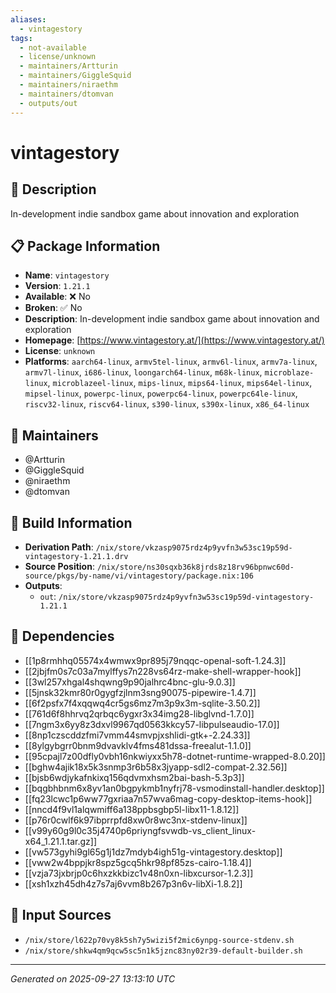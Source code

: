 ```yaml
---
aliases:
  - vintagestory
tags:
  - not-available
  - license/unknown
  - maintainers/Artturin
  - maintainers/GiggleSquid
  - maintainers/niraethm
  - maintainers/dtomvan
  - outputs/out
---
```


# vintagestory

## 📝 Description

In-development indie sandbox game about innovation and exploration

## 📋 Package Information

- **Name**: `vintagestory`
- **Version**: `1.21.1`
- **Available**: ❌ No
- **Broken**: ✅ No
- **Description**: In-development indie sandbox game about innovation and exploration
- **Homepage**: [https://www.vintagestory.at/](https://www.vintagestory.at/)
- **License**: `unknown`
- **Platforms**: `aarch64-linux`, `armv5tel-linux`, `armv6l-linux`, `armv7a-linux`, `armv7l-linux`, `i686-linux`, `loongarch64-linux`, `m68k-linux`, `microblaze-linux`, `microblazeel-linux`, `mips-linux`, `mips64-linux`, `mips64el-linux`, `mipsel-linux`, `powerpc-linux`, `powerpc64-linux`, `powerpc64le-linux`, `riscv32-linux`, `riscv64-linux`, `s390-linux`, `s390x-linux`, `x86_64-linux`
## 👥 Maintainers

- @Artturin
- @GiggleSquid
- @niraethm
- @dtomvan


## 🔧 Build Information

- **Derivation Path**: `/nix/store/vkzasp9075rdz4p9yvfn3w53sc19p59d-vintagestory-1.21.1.drv`
- **Source Position**: `/nix/store/ns30sqxb36k8jrds8z18rv96bpnwc60d-source/pkgs/by-name/vi/vintagestory/package.nix:106`
- **Outputs**:
  - `out`:  `/nix/store/vkzasp9075rdz4p9yvfn3w53sc19p59d-vintagestory-1.21.1`

## 🔗 Dependencies

- [[1p8rmhhq05574x4wmwx9pr895j79nqqc-openal-soft-1.24.3]]
- [[2jbjfm0s7c03a7mylffys7n228vs64rz-make-shell-wrapper-hook]]
- [[3wl257xhgal4shqwng9p90jalhrc4bnc-glu-9.0.3]]
- [[5jnsk32kmr80r0gygfzjlnm3sng90075-pipewire-1.4.7]]
- [[6f2psfx7f4xqqwq4cr5gs6mz7m3p9x3m-sqlite-3.50.2]]
- [[761d6f8hhrvq2qrbqc6ygxr3x34img28-libglvnd-1.7.0]]
- [[7ngm3x6yy8z3dxvl9967qd0563kkcy57-libpulseaudio-17.0]]
- [[8np1czscddzfmi7vmm44smvpjxshlidi-gtk+-2.24.33]]
- [[8ylgybgrr0bnm9dvavklv4fms481dssa-freealut-1.1.0]]
- [[95cpajl7z00dfly0vbh16nkwiyxx5h78-dotnet-runtime-wrapped-8.0.20]]
- [[bghw4ajik18x5k3snmp3r6b58x3jyapp-sdl2-compat-2.32.56]]
- [[bjsb6wdjykafnkixq156qdvmxhsm2bai-bash-5.3p3]]
- [[bqgbhbnm6x8yv1an0bgpykmb1nyfrj78-vsmodinstall-handler.desktop]]
- [[fq23lcwc1p6ww77gxriaa7n57wva6mag-copy-desktop-items-hook]]
- [[nncd4f9vl1alqwmiff6a138ppbsgbp5l-libx11-1.8.12]]
- [[p76r0cwlf6k97ibprrpfd8xw0r8wc3nx-stdenv-linux]]
- [[v99y60g9l0c35j4740p6priyngfsvwdb-vs_client_linux-x64_1.21.1.tar.gz]]
- [[vw573gyhi9gl65g1j1dz7mdyb4igh51g-vintagestory.desktop]]
- [[vww2w4bppjkr8spz5gcq5hkr98pf85zs-cairo-1.18.4]]
- [[vzja73jxbrjp0c6hxzkkbizc1v48n0xn-libxcursor-1.2.3]]
- [[xsh1xzh45dh4z7s7aj6vvm8b267p3n6v-libXi-1.8.2]]

## 📁 Input Sources

- `/nix/store/l622p70vy8k5sh7y5wizi5f2mic6ynpg-source-stdenv.sh`
- `/nix/store/shkw4qm9qcw5sc5n1k5jznc83ny02r39-default-builder.sh`

---
*Generated on 2025-09-27 13:13:10 UTC*

